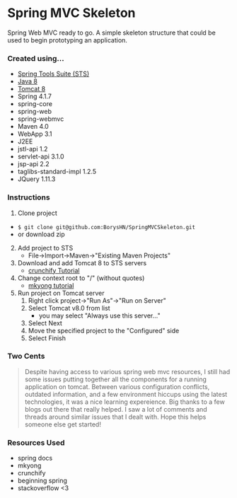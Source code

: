# Spring MVC Skeleton
Spring Web MVC ready to go. A simple skeleton structure that could be used to begin prototyping an application.  

### Created using...
>
  - [Spring Tools Suite (STS)](https://spring.io/tools)
  - [Java 8](http://www.oracle.com/technetwork/java/javase/downloads/index.html)
  - [Tomcat 8](https://tomcat.apache.org/download-80.cgi) 
  - Spring 4.1.7
   - spring-core
   - spring-web
   - spring-webmvc
  - Maven 4.0
  - WebApp 3.1
  - J2EE
   - jstl-api 1.2
   - servlet-api 3.1.0
   - jsp-api 2.2
   - taglibs-standard-impl 1.2.5
  - JQuery 1.11.3

### Instructions
>
1. Clone project
  * `$ git clone git@github.com:BorysHN/SpringMVCSkeleton.git`
  * or download zip
2. Add project to STS
    - File->Import->Maven->"Existing Maven Projects" 
3. Download and add Tomcat 8 to STS servers
    - [crunchify Tutorial](http://crunchify.com/step-by-step-guide-to-setup-and-install-apache-tomcat-server-in-eclipse-development-environment-ide/)
4. Change context root to "/" (without quotes)
    - [mkyong tutorial](http://www.mkyong.com/eclipse/eclipse-how-to-change-web-project-context-root/)
5. Run project on Tomcat server
     1. Right click project->"Run As"->"Run on Server"
     2. Select Tomcat v8.0 from list
         - you may select "Always use this server..."
     3. Select Next
     4. Move the specified project to the "Configured" side
     5. Select Finish

### Two Cents 
> Despite having access to various spring web mvc resources, I still had some
issues putting together all the components for a running application on tomcat.
Between various configuration conflicts, outdated information, and a few
environment hiccups using the latest technologies, it was a nice learning
expereience. Big thanks to a few blogs out there that really helped. I saw a lot 
of comments and threads around similar issues that I dealt with. Hope this helps
someone else get started!

### Resources Used
>
+ spring docs
+ mkyong
+ crunchify
+ beginning spring
+ stackoverflow <3
